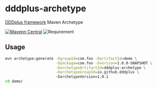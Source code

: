 # dddplus-archetype
[DDDplus framework](https://github.com/funkygao/cp-ddd-framework) Maven Archetype

[![Mavenn Central](https://img.shields.io/maven-central/v/io.github.dddplus/dddplus.svg?label=Maven%20Central)](https://search.maven.org/search?q=a:dddplus-archetype)
![Requirement](https://img.shields.io/badge/JDK-8+-green.svg)

## Usage

``` bash
mvn archetype:generate -DgroupId=com.foo -DartifactId=demo \
                       -Dpackage=com.foo -Dversion=1.0.0-SNAPSHOT \
                       -DarchetypeArtifactId=dddplus-archetype \
                       -DarchetypeGroupId=io.github.dddplus \ 
                       -DarchetypeVersion=1.0.1
cd demo/
```
